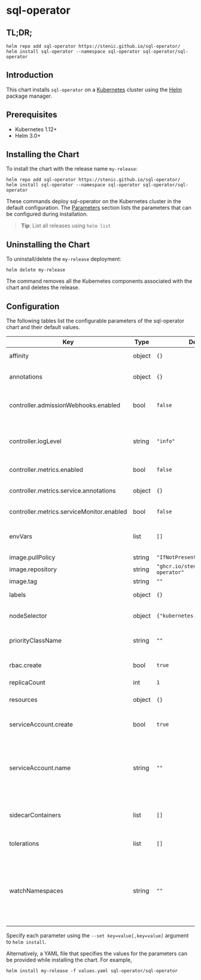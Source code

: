 # sql-operator

## TL;DR;

```console
helm repo add sql-operator https://stenic.github.io/sql-operator/
helm install sql-operator --namespace sql-operator sql-operator/sql-operator
```

## Introduction

This chart installs `sql-operator` on a [Kubernetes](http://kubernetes.io) cluster using the [Helm](https://helm.sh) package manager.

## Prerequisites

- Kubernetes 1.12+
- Helm 3.0+

## Installing the Chart

To install the chart with the release name `my-release`:

```console
helm repo add sql-operator https://stenic.github.io/sql-operator/
helm install sql-operator --namespace sql-operator sql-operator/sql-operator
```

These commands deploy sql-operator on the Kubernetes cluster in the default configuration. The [Parameters](#parameters) section lists the parameters that can be configured during installation.

> **Tip**: List all releases using `helm list`

## Uninstalling the Chart

To uninstall/delete the `my-release` deployment:

```console
helm delete my-release
```

The command removes all the Kubernetes components associated with the chart and deletes the release.

## Configuration

The following tables list the configurable parameters of the sql-operator chart and their default values.

| Key | Type | Default | Description |
|-----|------|---------|-------------|
| affinity | object | `{}` | Affinity and anti-affinity |
| annotations | object | `{}` | Additional annotations for the controller pods. |
| controller.admissionWebhooks.enabled | bool | `false` | Enable the admissionWebhooks for additional validation. |
| controller.logLevel | string | `"info"` | Set the to configure the verbosity of logging. Can be one of 'debug', 'info', 'error'. |
| controller.metrics.enabled | bool | `false` | Expose metrics from the controller |
| controller.metrics.service.annotations | object | `{}` | Configure annotation on the metrics service |
| controller.metrics.serviceMonitor.enabled | bool | `false` | Enable the serviceMonitor |
| envVars | list | `[]` | Additional environment variables for the controller. |
| image.pullPolicy | string | `"IfNotPresent"` |  |
| image.repository | string | `"ghcr.io/stenic/sql-operator"` |  |
| image.tag | string | `""` |  |
| labels | object | `{}` | Additional labels for the controller pods. |
| nodeSelector | object | `{"kubernetes.io/os":"linux"}` | Node labels for controller pod assignment |
| priorityClassName | string | `""` | Provide a priority class name to the controller pods |
| rbac.create | bool | `true` | Specifies whether RBAC resources should be created |
| replicaCount | int | `1` |  |
| resources | object | `{}` | Resource requests and limits for the controller |
| serviceAccount.create | bool | `true` | Specifies whether a ServiceAccount should be created |
| serviceAccount.name | string | `""` | The name of the ServiceAccount to use. Required if create is false. If not set and create is true, a name is generated using the fullname template |
| sidecarContainers | list | `[]` | Additional containers to be added to the controller pod. |
| tolerations | list | `[]` | Node tolerations for server scheduling to nodes with taints |
| watchNamespaces | string | `""` | A comma-separated list of namespaces that the operator should watch. If empty, the sql operator will watch all namespaces in the cluster. |

Specify each parameter using the `--set key=value[,key=value]` argument to `helm install`.

Alternatively, a YAML file that specifies the values for the parameters can be provided while installing the chart. For example,

```console
helm install my-release -f values.yaml sql-operator/sql-operator
```
